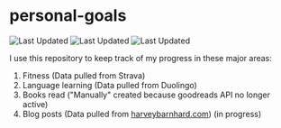 # personal-goals
![Last Updated](https://img.shields.io/date/1612831622?color=FC4C02&label=Fitness%20Updated&logo=strava)
![Last Updated](https://img.shields.io/date/1612831622?color=7ac70c&label=Language%20Updated&logo=duolingo)
![Last Updated](https://img.shields.io/date/1612831622?color=e9e5cd&label=Books%20Updated&logo=goodreads)

I use this repository to keep track of my progress in these major areas:

1. Fitness (Data pulled from Strava)
2. Language learning (Data pulled from Duolingo)
3. Books read ("Manually" created because goodreads API no longer active)
4. Blog posts (Data pulled from [harveybarnhard.com](https://harveybarnhard.com)) (in progress)
